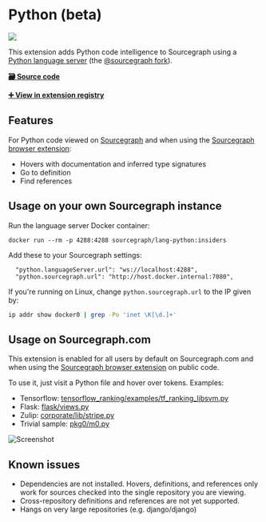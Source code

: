 # Python (beta)

![](https://user-images.githubusercontent.com/1387653/51012886-6a645400-1514-11e9-8958-8ebe3e40aff9.png)

This extension adds Python code intelligence to Sourcegraph using a [Python language server](https://github.com/Microsoft/python-language-server) (the [@sourcegraph fork](https://github.com/sourcegraph/python-language-server/tree/wip2)).

[**🗃️ Source code**](https://github.com/sourcegraph/sourcegraph-python)

[**➕ View in extension registry**](https://sourcegraph.com/extensions/sourcegraph/python)

## Features

For Python code viewed on [Sourcegraph](https://sourcegraph.com) and when using the [Sourcegraph browser extension](https://docs.sourcegraph.com/integration/browser_extension):

-   Hovers with documentation and inferred type signatures
-   Go to definition
-   Find references

## Usage on your own Sourcegraph instance

Run the language server Docker container:

```
docker run --rm -p 4288:4288 sourcegraph/lang-python:insiders
```

Add these to your Sourcegraph settings:

```
  "python.languageServer.url": "ws://localhost:4288",
  "python.sourcegraph.url": "http://host.docker.internal:7080",
```

If you're running on Linux, change `python.sourcegraph.url` to the IP given by:

```bash
ip addr show docker0 | grep -Po 'inet \K[\d.]+'
```

## Usage on Sourcegraph.com

This extension is enabled for all users by default on Sourcegraph.com and when using the [Sourcegraph browser extension](https://docs.sourcegraph.com/integration/browser_extension) on public code.

To use it, just visit a Python file and hover over tokens. Examples:

-   Tensorflow: [tensorflow_ranking/examples/tf_ranking_libsvm.py](https://sourcegraph.com/github.com/tensorflow/ranking@931e4e18d68612d0b29dc3c81994acdd4b6ab743/-/blob/tensorflow_ranking/examples/tf_ranking_libsvm.py#L294:27&tab=references)
-   Flask: [flask/views.py](https://sourcegraph.com/github.com/pallets/flask/-/blob/flask/views.py)
-   Zulip: [corporate/lib/stripe.py](https://sourcegraph.com/github.com/zulip/zulip/-/blob/corporate/lib/stripe.py)
-   Trivial sample: [pkg0/m0.py](http://sourcegraph.com/github.com/sgtest/python-sample-0/-/blob/pkg0/m0.py)

![Screenshot](https://user-images.githubusercontent.com/1976/49628952-d4c92800-f99b-11e8-9605-d880b733cde6.png)

## Known issues

-   Dependencies are not installed. Hovers, definitions, and references only work for sources checked into the single repository you are viewing.
-   Cross-repository definitions and references are not yet supported.
-   Hangs on very large repositories (e.g. django/django)
